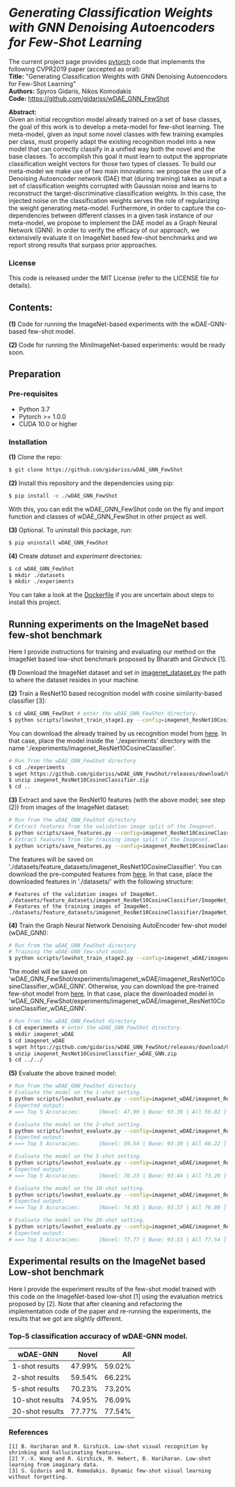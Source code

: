 # *Generating Classification Weights with GNN Denoising Autoencoders for Few-Shot Learning*

The current project page provides [pytorch](http://pytorch.org/) code that implements the following CVPR2019 paper (accepted as oral):   
**Title:**      "Generating Classification Weights with GNN Denoising Autoencoders for Few-Shot Learning"    
**Authors:**     Spyros Gidaris, Nikos Komodakis    
**Code:**        https://github.com/gidariss/wDAE_GNN_FewShot    

**Abstract:**  
Given an initial recognition model already trained on a set of base classes, the goal of this work is to develop a meta-model for few-shot learning. The meta-model, given as input some novel classes with few training examples per class, must properly adapt the existing recognition model into a new model that can correctly classify in a unified way both the novel and the base classes. To accomplish this goal it must learn to output the appropriate classification weight vectors for those two types of classes. To build our meta-model we make use of two main innovations: we propose the use of a Denoising Autoencoder network (DAE) that (during training) takes as input a set of classification weights corrupted with Gaussian noise and learns to reconstruct the target-discriminative classification weights. In this case, the injected noise on the classification weights serves the role of regularizing the weight generating meta-model. Furthermore, in order to capture the co-dependencies between different classes in a given task instance of our meta-model, we propose to implement the DAE model as a Graph Neural Network (GNN). In order to verify the efficacy of our approach, we extensively evaluate it on ImageNet based few-shot benchmarks and we report strong results that surpass prior approaches.


### License
This code is released under the MIT License (refer to the LICENSE file for details).

## Contents:
**(1)** Code for running the ImageNet-based experiments with the wDAE-GNN-based few-shot model.    

**(2)** Code for running the MiniImageNet-based experiments: would be ready soon.

## Preparation

### Pre-requisites
* Python 3.7
* Pytorch >= 1.0.0
* CUDA 10.0 or higher

### Installation

**(1)** Clone the repo:
```bash
$ git clone https://github.com/gidariss/wDAE_GNN_FewShot
```

**(2)** Install this repository and the dependencies using pip:
```bash
$ pip install -e ./wDAE_GNN_FewShot
```

With this, you can edit the wDAE_GNN_FewShot code on the fly and import function
and classes of wDAE_GNN_FewShot in other project as well.

**(3)** Optional. To uninstall this package, run:
```bash
$ pip uninstall wDAE_GNN_FewShot
```

**(4)** Create *dataset* and *experiment* directories:
```bash
$ cd wDAE_GNN_FewShot
$ mkdir ./datasets
$ mkdir ./experiments
```

You can take a look at the [Dockerfile](./Dockerfile) if you are uncertain about steps to install this project.

## Running experiments on the ImageNet based few-shot benchmark

Here I provide instructions for training and evaluating our method on the ImageNet based low-shot benchmark proposed by Bharath and Girshick [1].

**(1)** Download the ImageNet dataset and set in [imagenet_dataset.py](https://github.com/gidariss/wDAE_GNN_FewShot/blob/master/low_shot_learning/datasets/imagenet_dataset.py#L19) the path to where the dataset resides in your machine.

**(2)** Train a ResNet10 based recognition model with cosine similarity-based classifier [3]:     
```bash
$ cd wDAE_GNN_FewShot # enter the wDAE_GNN_FewShot directory.
$ python scripts/lowshot_train_stage1.py --config=imagenet_ResNet10CosineClassifier
```    
You can download the already trained by us recognition model from [here](https://github.com/gidariss/wDAE_GNN_FewShot/releases/download/0.1/imagenet_ResNet10CosineClassifier.zip). In that case, place the model inside the './experiments' directory with the name './experiments/imagenet_ResNet10CosineClassifier'.     
```bash
# Run from the wDAE_GNN_FewShot directory
$ cd ./experiments
$ wget https://github.com/gidariss/wDAE_GNN_FewShot/releases/download/0.1/imagenet_ResNet10CosineClassifier.zip
$ unzip imagenet_ResNet10CosineClassifier.zip
$ cd ..
```

**(3)** Extract and save the ResNet10 features (with the above model; see step (2)) from images of the ImageNet dataset:    
```bash
# Run from the wDAE_GNN_FewShot directory
# Extract features from the validation image split of the Imagenet.
$ python scripts/save_features.py --config=imagenet_ResNet10CosineClassifier --split='val'
# Extract features from the training image split of the Imagenet.
$ python scripts/save_features.py --config=imagenet_ResNet10CosineClassifier --split='train'
```   
The features will be saved on './datasets/feature_datasets/imagenet_ResNet10CosineClassifier'.
You can download the pre-computed features from [here](https://mega.nz/#!bsVlzQBR!MNADfBM4JX2KgWG13oL0pXhHCQqvkPRD4MfP_aUOtXg). In that case, place the downloaded features in './datasets/' with the following structure:
```
# Features of the validation images of ImageNet.    
./datasets/feature_datasets/imagenet_ResNet10CosineClassifier/ImageNet_val.h5
# Features of the training images of ImageNet.
./datasets/feature_datasets/imagenet_ResNet10CosineClassifier/ImageNet_train.h5
```


**(4)** Train the Graph Neural Network Denoising AutoEncoder few-shot model (wDAE_GNN):
```bash
# Run from the wDAE_GNN_FewShot directory
# Training the wDAE-GNN few-shot model.
$ python scripts/lowshot_train_stage2.py --config=imagenet_wDAE/imagenet_ResNet10CosineClassifier_wDAE_GNN
```    
The model will be saved on 'wDAE_GNN_FewShot/experiments/imagenet_wDAE/imagenet_ResNet10CosineClassifier_wDAE_GNN'.
Otherwise, you can download the pre-trained few-shot model from
[here](https://github.com/gidariss/wDAE_GNN_FewShot/releases/download/0.1/imagenet_ResNet10CosineClassifier_wDAE_GNN.zip).
In that case, place the downloaded model in
'wDAE_GNN_FewShot/experiments/imagenet_wDAE/imagenet_ResNet10CosineClassifier_wDAE_GNN'.
```bash
# Run from the wDAE_GNN_FewShot directory
$ cd experiments # enter the wDAE_GNN_FewShot directory.
$ mkdir imagenet_wDAE
$ cd imagenet_wDAE
$ wget https://github.com/gidariss/wDAE_GNN_FewShot/releases/download/0.1/imagenet_ResNet10CosineClassifier_wDAE_GNN.zip
$ unzip imagenet_ResNet10CosineClassifier_wDAE_GNN.zip
$ cd ../../
```


**(5)** Evaluate the above trained model:   
```bash
# Run from the wDAE_GNN_FewShot directory
# Evaluate the model on the 1-shot setting.
$ python scripts/lowshot_evaluate.py --config=imagenet_wDAE/imagenet_ResNet10CosineClassifier_wDAE_GNN --testset --nexemplars=1 --step_size=1.0
# Expected output:
# ==> Top 5 Accuracies:      [Novel: 47.99 | Base: 93.39 | All 59.02 ]

# Evaluate the model on the 2-shot setting.
$ python scripts/lowshot_evaluate.py --config=imagenet_wDAE/imagenet_ResNet10CosineClassifier_wDAE_GNN --testset --nexemplars=2 --step_size=1.0
# Expected output:
# ==> Top 5 Accuracies:      [Novel: 59.54 | Base: 93.39 | All 66.22 ]

# Evaluate the model on the 5-shot setting.
$ python scripts/lowshot_evaluate.py --config=imagenet_wDAE/imagenet_ResNet10CosineClassifier_wDAE_GNN --testset --nexemplars=5 --step_size=0.6
# Expected output:
# ==> Top 5 Accuracies:      [Novel: 70.23 | Base: 93.44 | All 73.20 ]

# Evaluate the model on the 10-shot setting.
$ python scripts/lowshot_evaluate.py --config=imagenet_wDAE/imagenet_ResNet10CosineClassifier_wDAE_GNN --testset --nexemplars=10 --step_size=0.4
# Expected output:
# ==> Top 5 Accuracies:      [Novel: 74.95 | Base: 93.37 | All 76.09 ]

# Evaluate the model on the 20-shot setting.
$ python scripts/lowshot_evaluate.py --config=imagenet_wDAE/imagenet_ResNet10CosineClassifier_wDAE_GNN --testset --nexemplars=20 --step_size=0.2
# Expected output:
# ==> Top 5 Accuracies:      [Novel: 77.77 | Base: 93.33 | All 77.54 ]
```

## Experimental results on the ImageNet based Low-shot benchmark

Here I provide the experiment results of the few-shot model trained with this code on the ImageNet-based low-shot [1] using the evaluation metrics proposed by [2].
Note that after cleaning and refactoring the implementation code of the paper
and re-running the experiments, the results that we got are slightly different.

### Top-5 classification accuracy of wDAE-GNN model.
| wDAE-GNN                             | Novel           | All             |
| ------------------------------------ | ---------------:|----------------:|
|  1-shot results                      | 47.99%          | 59.02%          |
|  2-shot results                      | 59.54%          | 66.22%          |
|  5-shot results                      | 70.23%          | 73.20%          |
| 10-shot results                      | 74.95%          | 76.09%          |
| 20-shot results                      | 77.77%          | 77.54%          |

### References
```
[1] B. Hariharan and R. Girshick. Low-shot visual recognition by shrinking and hallucinating features.
[2] Y.-X. Wang and R. Girshick, M. Hebert, B. Hariharan. Low-shot learning from imaginary data.
[3] S. Gidaris and N. Komodakis. Dynamic few-shot visual learning without forgetting.
```
